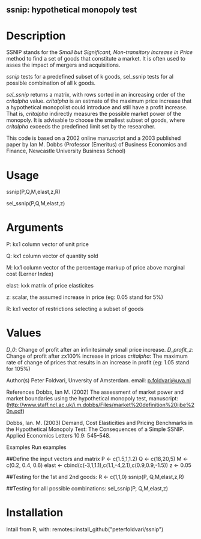 ## ssnip: hypothetical monopoly test

# Description

SSNIP stands for the *Small but Significant, Non-transitory Increase in Price* method to find a set of goods that constitute a market. It is often used to asses the impact of mergers and acquisitions.

*ssnip* tests for a predefined subset of k goods, sel_ssnip tests for al possible combination of all k goods.

*sel_ssnip* returns a matrix, with rows sorted in an increasing order of the *critalpha* value. *critalpha* is an estmate of the maximum price increase that a hypothetical monopolist could introduce and still have a profit increase. That is, *critalpha* indirectly measures the possible market power of the monopoly. It is advisable to choose the smallest subset of goods, where *critalpha* exceeds the predefined limit set by the researcher.

This code is based on a 2002 online manuscript and a 2003 published paper by Ian M. Dobbs (Professor (Emeritus) of Business Economics and Finance, Newcastle University Business School)

# Usage 

  ssnip(P,Q,M,elast,z,R)

sel_ssnip(P,Q,M,elast,z)

# Arguments

P:	kx1 column vector of unit price

Q:	kx1 column vector of quantity sold

M:	kx1 column vector of the percentage markup of price above marginal cost (Lerner Index)

elast: kxk matrix of price elasticites

z:	scalar, the assumed increase in price (eg: 0.05 stand for 5%)

R:	kx1 vector of restrictions selecting a subset of goods

# Values
*D_0*:	Change of profit after an infinitesimaly small price increase.
*D_profit_z*:	Change of profit after zx100% increase in prices
*critalpha*: The maximum rate of change of prices that results in an increase in profit (eg: 1.05 stand for 105%)

Author(s)
Peter Foldvari, Unversity of Amsterdam. email: p.foldvari@uva.nl

References
Dobbs, Ian M. (2002) The assessment of market power and market boundaries using the hypothetical monopoly test, manuscript: (http://www.staff.ncl.ac.uk/i.m.dobbs/Files/market%20definition%20ijbe%20n.pdf)

Dobbs, Ian. M. (2003) Demand, Cost Elasticities and Pricing Benchmarks in the Hypothetical Monopoly Test: The Consequences of a Simple SSNIP. Applied Economics Letters 10.9: 545–548.

Examples
Run examples

 ##Define the input vectors and matrix
 P <- c(1.5,1,1.2)
 Q <- c(18,20,5)
 M <- c(0.2, 0.4, 0.6)
 elast <- cbind(c(-3,1,1.1),c(1.1,-4,2.1),c(0.9,0.9,-1.5))
 z <- 0.05

 ##Testing for the 1st and 2nd goods:
 R <- c(1,1,0)
 ssnip(P, Q,M,elast,z,R)

 ##Testing for alll possible combinations:
 sel_ssnip(P, Q,M,elast,z)


# Installation

Intall from R, with: 
remotes::install_github("peterfoldvari/ssnip")
